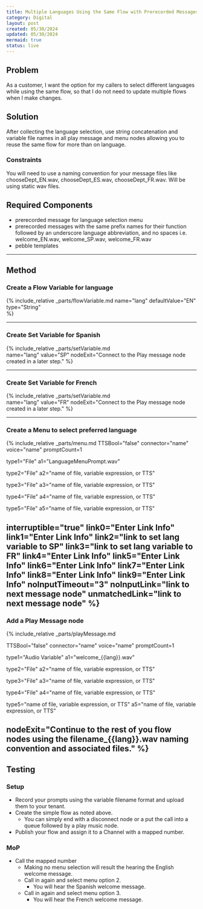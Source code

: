 ```yaml
---
title: Multiple Languages Using the Same Flow with Prerecorded Messages
category: Digital
layout: post
created: 05/30/2024
updated: 05/30/2024
mermaid: true
status: live
---
```


## Problem
As a customer, I want the option for my callers to select different languages while using the same flow, so that I do not need to update multiple flows when I make changes.


## Solution
After collecting the language selection, use string concatenation and variable file names in all play message and menu nodes allowing you to reuse the same flow for more than on language.

### Constraints
You will need to use a naming convention for your message files like chooseDept_EN.wav, chooseDept_ES.wav, chooseDept_FR.wav.
Will be using static wav files.

## Required Components
- prerecorded message for language selection menu
- prerecorded messages with the same prefix names for their function followed by an underscore language abbreviation, and no spaces i.e. welcome_EN.wav, welcome_SP.wav, welcome_FR.wav
- pebble templates



---

## Method

### Create a Flow Variable for language  
{% include_relative _parts/flowVariable.md 
    name="lang" 
    defaultValue="EN"
    type="String"  
    %}

---

### Create Set Variable for Spanish
{% include_relative _parts/setVariable.md  
name="lang"
value="SP"
nodeExit="Connect to the Play message node created in a later step."
%}


---

### Create Set Variable for French
{% include_relative _parts/setVariable.md  
name="lang"
value="FR"
nodeExit="Connect to the Play message node created in a later step."
%}

---


### Create a Menu to select preferred language
<!-- Escape brackets \{\{ variable \}\} -->
{% include_relative _parts/menu.md
TTSBool="false"
connector="name"
voice="name"
promptCount=1

type1="File"
a1="LanguageMenuPrompt.wav"

type2="File"
a2="name of file, variable expression, or TTS"

type3="File"
a3="name of file, variable expression, or TTS"

type4="File"
a4="name of file, variable expression, or TTS"

type5="File"
a5="name of file, variable expression, or TTS"

interruptible="true"
link0="Enter Link Info"
link1="Enter Link Info"
link2="link to set lang variable to SP"
link3="link to set lang variable to FR"
link4="Enter Link Info"
link5="Enter Link Info"
link6="Enter Link Info"
link7="Enter Link Info"
link8="Enter Link Info"
link9="Enter Link Info"
noInputTimeout="3"
noInputLink="link to next message node"
unmatchedLink="link to next message node"
%}
---

### Add a Play Message node 
<!-- Tab through values Escape brackets \{\{ variable \}\} -->
{% include_relative _parts/playMessage.md

TTSBool="false"
connector="name"
voice="name"
promptCount=1

type1="Audio Variable"
a1="welcome_\{\{lang\}\}.wav"

type2="File"
a2="name of file, variable expression, or TTS"

type3="File"
a3="name of file, variable expression, or TTS"

type4="File"
a4="name of file, variable expression, or TTS"

type5="name of file, variable expression, or TTS"
a5="name of file, variable expression, or TTS"

nodeExit="Continue to the rest of you flow nodes using the filename_\{\{lang\}\}.wav naming convention and associated files."
%}
---





## Testing

### Setup
- Record your prompts using the variable filename format and upload them to your tenant.
- Create the simple flow as noted above.  
  - You can simply end with a disconnect node or a put the call into a queue followed by a play music node.
- Publish your flow and assign it to a Channel with a mapped number. 

### MoP
- Call the mapped number
  - Making no menu selection will result the hearing the English welcome message.
  - Call in again and select menu option 2.
    - You will hear the Spanish welcome message.
  - Call in again and select menu option 3.
    - You will hear the French welcome message.


